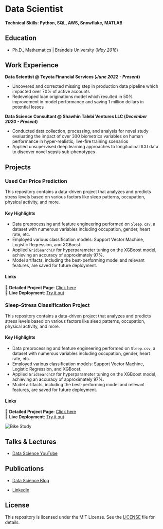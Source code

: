 # Data Scientist

#### Technical Skills: Python, SQL, AWS, Snowflake, MATLAB

## Education
- Ph.D., Mathematics | Brandeis University (_May 2018_)								       		


## Work Experience
**Data Scientist @ Toyota Financial Services (_June 2022 - Present_)**
- Uncovered and corrected missing step in production data pipeline which impacted over 70% of active accounts
- Redeveloped loan originations model which resulted in 50% improvement in model performance and saving 1 million dollars in potential losses

**Data Science Consultant @ Shawhin Talebi Ventures LLC (_December 2020 - Present_)**
- Conducted data collection, processing, and analysis for novel study evaluating the impact of over 300 biometrics variables on human performance in hyper-realistic, live-fire training scenarios
- Applied unsupervised deep learning approaches to longitudinal ICU data to discover novel sepsis sub-phenotypes

## Projects
### Used Car Price Prediction



This repository contains a data-driven project that analyzes and predicts stress levels based on various factors like sleep patterns, occupation, physical activity, and more.

#### Key Highlights

- Data preprocessing and feature engineering performed on `Sleep.csv`, a dataset with numerous variables including occupation, gender, heart rate, etc.
- Employed various classification models: Support Vector Machine, Logistic Regression, and XGBoost.
- Applied `GridSearchCV` for hyperparameter tuning on the XGBoost model, achieving an accuracy of approximately 97%.
- Model artifacts, including the best-performing model and relevant features, are saved for future deployment.

#### Links
🔗 **Detailed Project Page**: [Click here](your_project_page_link)  
🚀 **Live Deployment**: [Try it out](your_deployment_link)



### Sleep-Stress Classification Project

This repository contains a data-driven project that analyzes and predicts stress levels based on various factors like sleep patterns, occupation, physical activity, and more.
#### Key Highlights

- Data preprocessing and feature engineering performed on `Sleep.csv`, a dataset with numerous variables including occupation, gender, heart rate, etc.
- Employed various classification models: Support Vector Machine, Logistic Regression, and XGBoost.
- Applied `GridSearchCV` for hyperparameter tuning on the XGBoost model, achieving an accuracy of approximately 97%.
- Model artifacts, including the best-performing model and relevant features, are saved for future deployment.

#### Links
🔗 **Detailed Project Page**: [Click here](your_project_page_link)  
🚀 **Live Deployment**: [Try it out](your_deployment_link)

![Bike Study](/assets/img/bike_study.jpeg)

## Talks & Lectures


- [Data Science YouTube](https://www.youtube.com/channel/UCa9gErQ9AE5jT2DZLjXBIdA)

## Publications


- [Data Science Blog](https://medium.com/@shawhin)

- [LinkedIn](https://www.linkedin.com/in/shahriar-mirzadeh-4a90b861/)


## License

This repository is licensed under the MIT License. See the [LICENSE](LICENSE) file for details.
